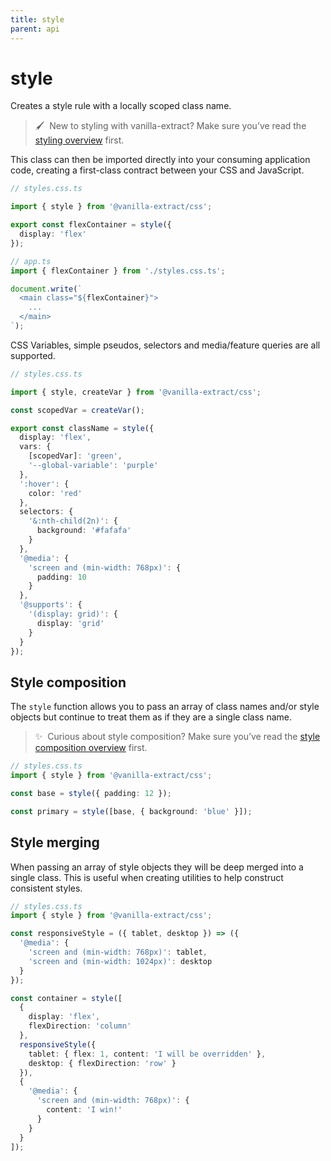 ```yaml
---
title: style
parent: api
---
```


# style

Creates a style rule with a locally scoped class name.

> 🖌&nbsp;&nbsp;New to styling with vanilla-extract? Make sure you’ve read the [styling overview](/documentation/styling) first.

This class can then be imported directly into your consuming application code, creating a first-class contract between your CSS and JavaScript.

```ts compiled
// styles.css.ts

import { style } from '@vanilla-extract/css';

export const flexContainer = style({
  display: 'flex'
});

// app.ts
import { flexContainer } from './styles.css.ts';

document.write(`
  <main class="${flexContainer}">
    ...
  </main>
`);
```

CSS Variables, simple pseudos, selectors and media/feature queries are all supported.

```ts compiled
// styles.css.ts

import { style, createVar } from '@vanilla-extract/css';

const scopedVar = createVar();

export const className = style({
  display: 'flex',
  vars: {
    [scopedVar]: 'green',
    '--global-variable': 'purple'
  },
  ':hover': {
    color: 'red'
  },
  selectors: {
    '&:nth-child(2n)': {
      background: '#fafafa'
    }
  },
  '@media': {
    'screen and (min-width: 768px)': {
      padding: 10
    }
  },
  '@supports': {
    '(display: grid)': {
      display: 'grid'
    }
  }
});
```

## Style composition

The `style` function allows you to pass an array of class names and/or style objects but continue to treat them as if they are a single class name.

> ✨&nbsp;&nbsp;Curious about style composition? Make sure you’ve read the [style composition overview](/documentation/style-composition) first.

```ts compiled
// styles.css.ts
import { style } from '@vanilla-extract/css';

const base = style({ padding: 12 });

const primary = style([base, { background: 'blue' }]);
```

## Style merging

When passing an array of style objects they will be deep merged into a single class. This is useful when creating utilities to help construct consistent styles.

```ts compiled
// styles.css.ts
import { style } from '@vanilla-extract/css';

const responsiveStyle = ({ tablet, desktop }) => ({
  '@media': {
    'screen and (min-width: 768px)': tablet,
    'screen and (min-width: 1024px)': desktop
  }
});

const container = style([
  {
    display: 'flex',
    flexDirection: 'column'
  },
  responsiveStyle({
    tablet: { flex: 1, content: 'I will be overridden' },
    desktop: { flexDirection: 'row' }
  }),
  {
    '@media': {
      'screen and (min-width: 768px)': {
        content: 'I win!'
      }
    }
  }
]);
```
